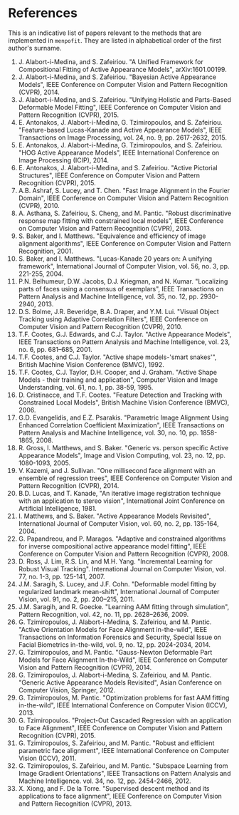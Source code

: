 References
==========

This is an indicative list of papers relevant to the methods that are implemented in `menpofit`. They are listed in alphabetical order of the first author's surname.

1.  J. Alabort-i-Medina, and S. Zafeiriou. "A Unified Framework for Compositional Fitting of Active Appearance Models", arXiv:1601.00199.
2.  J. Alabort-i-Medina, and S. Zafeiriou. "Bayesian Active Appearance Models", IEEE Conference on Computer Vision and Pattern Recognition (CVPR), 2014.
3.  J. Alabort-i-Medina, and S. Zafeiriou. "Unifying Holistic and Parts-Based Deformable Model Fitting", IEEE Conference on Computer Vision and Pattern Recognition (CVPR), 2015.
4.  E. Antonakos, J. Alabort-i-Medina, G. Tzimiropoulos, and S. Zafeiriou. "Feature-based Lucas-Kanade and Active Appearance Models", IEEE Transactions on Image Processing, vol. 24, no. 9, pp. 2617-2632, 2015.
5.  E. Antonakos, J. Alabort-i-Medina, G. Tzimiropoulos, and S. Zafeiriou. "HOG Active Appearance Models", IEEE International Conference on Image Processing (ICIP), 2014.
6.  E. Antonakos, J. Alabort-i-Medina, and S. Zafeiriou. "Active Pictorial Structures", IEEE Conference on Computer Vision and Pattern Recognition (CVPR), 2015.
7.  A.B. Ashraf, S. Lucey, and T. Chen. "Fast Image Alignment in the Fourier Domain", IEEE Conference on Computer Vision and Pattern Recognition (CVPR), 2010.
8.  A. Asthana, S. Zafeiriou, S. Cheng, and M. Pantic. "Robust discriminative response map fitting with constrained local models", IEEE Conference on Computer Vision and Pattern Recognition (CVPR), 2013.
9.  S. Baker, and I. Matthews. "Equivalence and efficiency of image alignment algorithms", IEEE Conference on Computer Vision and Pattern Recognition, 2001.
10.  S. Baker, and I. Matthews. "Lucas-Kanade 20 years on: A unifying framework", International Journal of Computer Vision, vol. 56, no. 3, pp. 221-255, 2004.
11. P.N. Belhumeur, D.W. Jacobs, D.J. Kriegman, and N. Kumar. "Localizing parts of faces using a consensus of exemplars", IEEE Transactions on Pattern Analysis and Machine Intelligence, vol. 35, no. 12, pp. 2930-2940, 2013.
12. D.S. Bolme, J.R. Beveridge, B.A. Draper, and Y.M. Lui. "Visual Object Tracking using Adaptive Correlation Filters", IEEE Conference on Computer Vision and Pattern Recognition (CVPR), 2010.
13. T.F. Cootes, G.J. Edwards, and C.J. Taylor. "Active Appearance Models", IEEE Transactions on Pattern Analysis and Machine Intelligence, vol. 23, no. 6, pp. 681–685, 2001.
14. T.F. Cootes, and C.J. Taylor. "Active shape models-'smart snakes'", British Machine Vision Conference (BMVC), 1992.
15. T.F. Cootes, C.J. Taylor, D.H. Cooper, and J. Graham. "Active Shape Models - their training and application", Computer Vision and Image Understanding, vol. 61, no. 1, pp. 38-59, 1995.
16. D. Cristinacce, and T.F. Cootes. "Feature Detection and Tracking with Constrained Local Models", British Machine Vision Conference (BMVC), 2006.
17. G.D. Evangelidis, and E.Z. Psarakis. "Parametric Image Alignment Using Enhanced Correlation Coefficient Maximization", IEEE Transactions on Pattern Analysis and Machine Intelligence, vol. 30, no. 10, pp. 1858-1865, 2008.
18. R. Gross, I. Matthews, and S. Baker. "Generic vs. person specific Active Appearance Models", Image and Vision Computing, vol. 23, no. 12, pp. 1080-1093, 2005.
19. V. Kazemi, and J. Sullivan. "One millisecond face alignment with an  ensemble of regression trees", IEEE Conference on Computer Vision and Pattern Recognition (CVPR), 2014.
20. B.D. Lucas, and T. Kanade, "An iterative image registration technique with an application to stereo vision", International Joint Conference on Artificial Intelligence, 1981.
21. I. Matthews, and S. Baker. "Active Appearance Models Revisited", International Journal of Computer Vision, vol. 60, no. 2, pp. 135-164, 2004.
22. G. Papandreou, and P. Maragos. "Adaptive and constrained algorithms for  inverse compositional active appearance model fitting", IEEE Conference on Computer Vision and Pattern Recognition (CVPR), 2008.
23. D. Ross, J. Lim, R.S. Lin, and M.H. Yang. "Incremental Learning for Robust Visual Tracking". International Journal on Computer Vision, vol. 77, no. 1-3, pp. 125-141, 2007.
24. J.M. Saragih, S. Lucey, and J.F. Cohn. "Deformable model fitting by regularized landmark mean-shift", International Journal of Computer Vision, vol. 91, no. 2, pp. 200–215, 2011.
25. J.M. Saragih, and R. Goecke. "Learning AAM fitting through simulation", Pattern Recognition, vol. 42, no. 11, pp. 2628–2636, 2009.
26. G. Tzimiropoulos, J. Alabort-i-Medina, S. Zafeiriou, and M. Pantic. "Active Orientation Models for Face Alignment in-the-wild", IEEE Transactions on Information Forensics and Security, Special Issue on Facial Biometrics in-the-wild, vol. 9, no. 12, pp. 2024-2034, 2014.
27. G. Tzimiropoulos, and M. Pantic. "Gauss-Newton Deformable Part Models for Face Alignment In-the-Wild", IEEE Conference on Computer Vision and Pattern Recognition (CVPR), 2014.
28. G. Tzimiropoulos, J. Alabort-i-Medina, S. Zafeiriou, and M. Pantic. "Generic Active Appearance Models Revisited", Asian Conference on Computer Vision, Springer, 2012.
29. G. Tzimiropoulos, M. Pantic. "Optimization problems for fast AAM fitting in-the-wild", IEEE International Conference on Computer Vision (ICCV), 2013.
30. G. Tzimiropoulos. "Project-Out Cascaded Regression with an application to Face Alignment", IEEE Conference on Computer Vision and Pattern Recognition (CVPR), 2015.
31. G. Tzimiropoulos, S. Zafeiriou, and M. Pantic. "Robust and efficient parametric face alignment", IEEE International Conference on Computer Vision (ICCV), 2011.
32. G. Tzimiropoulos, S. Zafeiriou, and M. Pantic. "Subspace Learning from Image Gradient Orientations", IEEE Transactions on Pattern Analysis and Machine Intelligence. vol. 34, no. 12, pp. 2454-2466, 2012.
33. X. Xiong, and F. De la Torre. "Supervised descent method and its applications to face alignment", IEEE Conference on Computer Vision and Pattern Recognition (CVPR), 2013.
